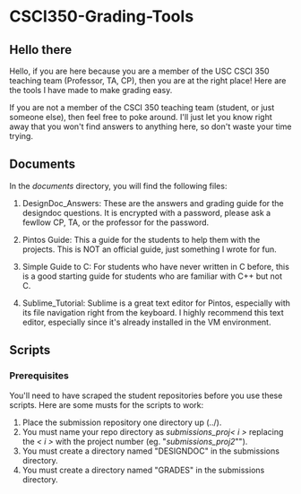 # CSCI350-Grading-Tools
## Hello there

Hello, if you are here because you are a member of the USC CSCI 350 teaching team (Professor, TA, CP), then you are at the right place! Here are the tools I have made to make grading easy.

If you are not a member of the CSCI 350 teaching team (student, or just someone else), then feel free to poke around. I'll just let you know right away that you won't find answers to anything here, so don't waste your time trying.

## Documents

In the *documents* directory, you will find the following files:

1. DesignDoc_Answers: These are the answers and grading guide for the designdoc questions. It is encrypted with a password, please ask a fewllow CP, TA, or the professor for the password.

2. Pintos Guide: This a guide for the students to help them with the projects. This is NOT an official guide, just something I wrote for fun.

3. Simple Guide to C: For students who have never written in C before, this is a good starting guide for students who are familiar with C++ but not C.

4. Sublime_Tutorial: Sublime is a great text editor for Pintos, especially with its file navigation right from the keyboard. I highly recommend this text editor, especially since it's already installed in the VM environment.

## Scripts

### Prerequisites

You'll need to have scraped the student repositories before you use these scripts. Here are some musts for the scripts to work:

1. Place the submission repository one directory up (../).
2. You must name your repo directory as *submissions_proj< i >* replacing the *< i >* with the project number (eg. "*submissions_proj2*"").
3. You must create a directory named "DESIGNDOC" in the submissions directory.
4. You must create a directory named "GRADES" in the submissions directory.